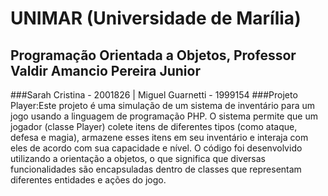 # UNIMAR (Universidade de Marília)
## Programação Orientada a Objetos, Professor Valdir Amancio Pereira Junior
###Sarah Cristina - 2001826 | Miguel Guarnetti - 1999154 
###Projeto Player:Este projeto é uma simulação de um sistema de inventário para um jogo usando a linguagem de programação PHP. O sistema permite que um jogador (classe Player) colete itens de diferentes tipos (como ataque, defesa e magia), armazene esses itens em seu inventário e interaja com eles de acordo com sua capacidade e nível. O código foi desenvolvido utilizando a orientação a objetos, o que significa que diversas funcionalidades são encapsuladas dentro de classes que representam diferentes entidades e ações do jogo.
